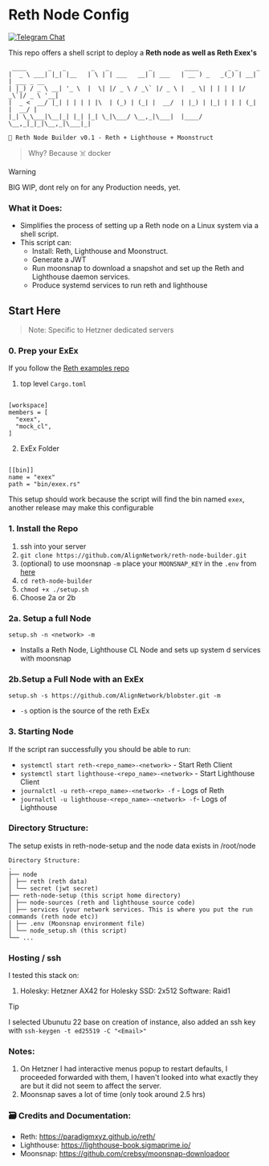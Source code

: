 # Reth Node Config

[![Telegram Chat][tg-badge]][tg-url]

This repo offers a shell script to deploy a **Reth node as well as Reth Exex's**

```
 ____      _   _       _   _           _         ____        _ _     _
|  _ \ ___| |_| |__   | \ | | ___   __| | ___   | __ ) _   _(_) | __| | ___ _ __
| |_) / _ \ __| '_ \  |  \| |/ _ \ / _\` |/ _ \ |  _ \| | | | | |/ _\`|/ _ \ '__|
|  _ <  __/ |_| | | | | |\  | (_) | (_| |  __/  | |_) | |_| | | | (_| |  __/ |
|_| \_\___|\__|_| |_| |_| \_|\___/ \__,_|\___|  |____/ \__,_|_|_|\__,_|\___|_|

🚀 Reth Node Builder v0.1 - Reth + Lighthouse + Moonstruct
```

> Why? Because ☠️ docker

> [!WARNING]
> BIG WIP, dont rely on for any Production needs, yet.

### What it Does:
- Simplifies the process of setting up a Reth node on a Linux system via a shell script.
- This script can:
  - Install: Reth, Lighthouse and Moonstruct.
  - Generate a JWT
  - Run moonsnap to download a snapshot and set up the Reth and Lighthouse daemon services.
  - Produce systemd services to run reth and lighthouse

## Start Here

> Note: Specific to Hetzner dedicated servers

### 0. Prep your ExEx

If you follow the [Reth examples repo](https://github.com/paradigmxyz/reth-exex-examples/tree/main)

1. top level `Cargo.toml`

```

[workspace]
members = [
  "exex",
  "mock_cl",
]

```

2. ExEx Folder

```

[[bin]]
name = "exex"
path = "bin/exex.rs"

```

This setup should work because the script will find the bin named `exex`, another release may make this configurable

### 1. Install the Repo

1. ssh into your server
2. `git clone https://github.com/AlignNetwork/reth-node-builder.git`
3. (optional) to use moonsnap `-m` place your `MOONSNAP_KEY` in the `.env` from [here](https://github.com/crebsy/moonsnap-downloadoor)
4. `cd reth-node-builder`
5. `chmod +x ./setup.sh`
6. Choose 2a or 2b

### 2a. Setup a full Node

`setup.sh -n <network> -m`

- Installs a Reth Node, Lighthouse CL Node and sets up system d services with moonsnap

### 2b.Setup a Full Node with an ExEx

`setup.sh -s https://github.com/AlignNetwork/blobster.git -m`

- `-s` option is the source of the reth ExEx

### 3. Starting Node

If the script ran successfully you should be able to run:

- `systemctl start reth-<repo_name>-<network>` - Start Reth Client
- `systemctl start lighthouse-<repo_name>-<network>` - Start Lighthouse Client
- `journalctl -u reth-<repo_name>-<network> -f` - Logs of Reth
- `journalctl -u lighthouse-<repo_name>-<network> -f`- Logs of Lighthouse

### Directory Structure:

The setup exists in reth-node-setup and the node data exists in /root/node

```
Directory Structure:
.
├── node
│ ├── reth (reth data)
│ └── secret (jwt secret)
├── reth-node-setup (this script home directory)
│ ├── node-sources (reth and lighthouse source code)
│ ├── services (your network services. This is where you put the run commands (reth node etc))
│ ├── .env (Moonsnap environment file)
│ └── node_setup.sh (this script)
└── ...

```

### Hosting / ssh

I tested this stack on:

1. Holesky: Hetzner AX42 for Holesky SSD: 2x512 Software: Raid1

> [!TIP]
> I selected Ubunutu 22 base on creation of instance, also added an ssh key with `ssh-keygen -t ed25519 -C "<Email>"`

### Notes:

1. On Hetzner I had interactive menus popup to restart defaults, I proceeded forwarded with them, I haven't looked into what exactly they are but it did not seem to affect the server.
2. Moonsnap saves a lot of time (only took around 2.5 hrs)

### 🗃️ Credits and Documentation:

- Reth: https://paradigmxyz.github.io/reth/
- Lighthouse: https://lighthouse-book.sigmaprime.io/
- Moonsnap: https://github.com/crebsy/moonsnap-downloadoor

[tg-badge]: https://img.shields.io/endpoint?color=neon&logo=telegram&label=chat&url=https%3A%2F%2Ftg.sumanjay.workers.dev%2Falign%5Fblobster
[tg-url]: https://t.me/align_blobster
